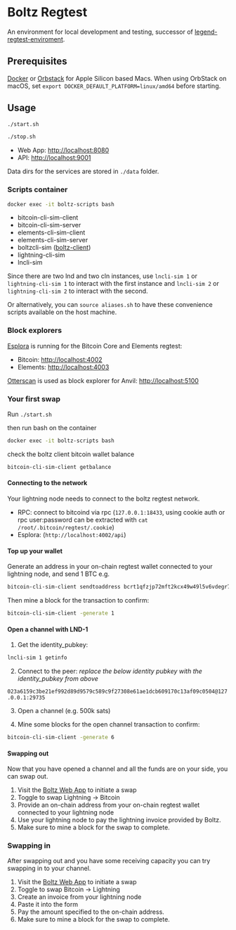 # Boltz Regtest

An environment for local development and testing, successor of [legend-regtest-enviroment](https://github.com/BoltzExchange/legend-regtest-enviroment).

## Prerequisites
[Docker](https://docs.docker.com/engine/install/) or [Orbstack](https://orbstack.dev/) for Apple Silicon based Macs.
When using OrbStack on macOS, set `export DOCKER_DEFAULT_PLATFORM=linux/amd64` before starting.

## Usage

```bash
./start.sh
```

```bash
./stop.sh
```

- Web App: [http://localhost:8080](http://localhost:8080)
- API: [http://localhost:9001](http://localhost:9001)


Data dirs for the services are stored in `./data` folder.

### Scripts container

```bash
docker exec -it boltz-scripts bash
```

- bitcoin-cli-sim-client
- bitcoin-cli-sim-server
- elements-cli-sim-client
- elements-cli-sim-server
- boltzcli-sim ([boltz-client](https://github.com/BoltzExchange/boltz-client))
- lightning-cli-sim
- lncli-sim

Since there are two lnd and two cln instances, use `lncli-sim 1` or `lightning-cli-sim 1` to interact with the first instance and `lncli-sim 2` or `lightning-cli-sim 2` to interact with the second.

Or alternatively, you can `source aliases.sh` to have these convenience scripts available on the host machine.

### Block explorers

[Esplora](https://github.com/Blockstream/esplora) is running for the Bitcoin Core and Elements regtest:

- Bitcoin: [http://localhost:4002](http://localhost:4002)
- Elements: [http://localhost:4003](http://localhost:4003)

[Otterscan](https://github.com/otterscan/otterscan) is used as block explorer for Anvil: [http://localhost:5100](http://localhost:5100)

### Your first swap

Run `./start.sh`

then run bash on the container

```bash
docker exec -it boltz-scripts bash
```

check the boltz client bitcoin wallet balance

```bash
bitcoin-cli-sim-client getbalance
```

#### Connecting to the network

Your lightning node needs to connect to the boltz regtest network.

- RPC: connect to bitcoind via rpc (`127.0.0.1:18433`, using cookie auth or rpc user:password can be extracted with `cat /root/.bitcoin/regtest/.cookie`)
- Esplora: (`http://localhost:4002/api`)

#### Top up your wallet

Generate an address in your on-chain regtest wallet connected to your lightning node, and send 1 BTC e.g.

```bash
bitcoin-cli-sim-client sendtoaddress bcrt1qfzjp72mft2kcx49w49l5v6vdegr7lff86j08w7 1
```

Then mine a block for the transaction to confirm:

```bash
bitcoin-cli-sim-client -generate 1
```

#### Open a channel with LND-1

1. Get the identity_pubkey:

```bash
lncli-sim 1 getinfo
```

2. Connect to the peer: *replace the below identity pubkey with the identity_pubkey from above*

`023a6159c3be21ef992d89d9579c589c9f27308e61ae1dcb609170c13af09c0504@127.0.0.1:29735`

3. Open a channel (e.g. 500k sats)

4. Mine some blocks for the open channel transaction to confirm:

```bash
bitcoin-cli-sim-client -generate 6
```

#### Swapping out

Now that you have opened a channel and all the funds are on your side, you can swap out.

1. Visit the [Boltz Web App](http://localhost:8080) to initiate a swap
2. Toggle to swap Lightning -> Bitcoin
3. Provide an on-chain address from your on-chain regtest wallet connected to your lightning node
4. Use your lightning node to pay the lightning invoice provided by Boltz.
5. Make sure to mine a block for the swap to complete.

### Swapping in

After swapping out and you have some receiving capacity you can try swapping in to your channel.

1. Visit the [Boltz Web App](http://localhost:8080) to initiate a swap
2. Toggle to swap Bitcoin -> Lightning
3. Create an invoice from your lightning node
4. Paste it into the form
5. Pay the amount specified to the on-chain address.
6. Make sure to mine a block for the swap to complete.
